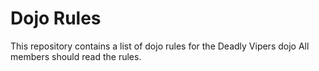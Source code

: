 Dojo Rules
==========

This repository contains a list of dojo rules for the Deadly Vipers dojo
All members should read the rules. 
